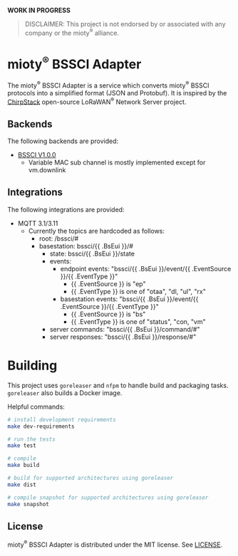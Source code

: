 
**WORK IN PROGRESS**

> DISCLAIMER: This project is not endorsed by or associated with any company or the mioty<sup>&reg;</sup> alliance. 

# mioty<sup>&reg;</sup> BSSCI Adapter

The mioty<sup>&reg;</sup> BSSCI Adapter is a service which converts mioty<sup>&reg;</sup> BSSCI protocols into a simplified format (JSON and Protobuf). It is inspired by the [ChirpStack](https://github.com/chirpstack/chirpstack) open-source LoRaWAN<sup>&reg;</sup> Network Server project.

## Backends

The following backends are provided:

* [BSSCI V1.0.0](https://developers.mioty-alliance.com/wp-content/uploads/2025/01/BSSCI_specification_v1.0.0_rev1.pdf)
    * Variable MAC sub channel is mostly implemented except for vm.downlink

## Integrations

The following integrations are provided:

* MQTT 3.1/3.11
    * Currently the topics are hardcoded as follows: 
        * root: /bssci/#
        * basestation: bssci/{{ .BsEui }}/#
            * state: bssci/{{ .BsEui }}/state
            * events: 
                * endpoint events: "bssci/{{ .BsEui }}/event/{{ .EventSource }}/{{ .EventType }}"
                    * {{ .EventSource }} is "ep"
                    * {{ .EventType }} is one of "otaa", "dl, "ul", "rx"
                * basestation events: "bssci/{{ .BsEui }}/event/{{ .EventSource }}/{{ .EventType }}"
                    * {{ .EventSource }} is "bs"
                    * {{ .EventType }} is one of "status", "con, "vm"
            * server commands: "bssci/{{ .BsEui }}/command/#"
            * server responses: "bssci/{{ .BsEui }}/response/#"


# Building 

This project uses `goreleaser` and `nfpm` to handle build and packaging tasks. `goreleaser` also builds a Docker image.

Helpful commands:


```bash
# install development requirements
make dev-requirements

# run the tests
make test

# compile
make build

# build for supported architectures using goreleaser
make dist

# compile snapshot for supported architectures using goreleaser
make snapshot
```

## License

mioty<sup>&reg;</sup> BSSCI Adapter is distributed under the MIT license. See 
[LICENSE](https://github.com/ipaid2win/mioty-bssci-adapter/blob/main/LICENSE).
